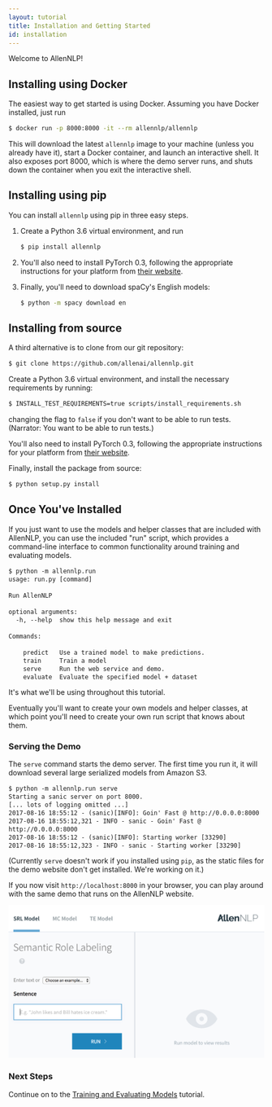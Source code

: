 ```yaml
---
layout: tutorial
title: Installation and Getting Started
id: installation
---
```


Welcome to AllenNLP!

## Installing using Docker

The easiest way to get started is using Docker. Assuming you have Docker installed, just run

```bash
$ docker run -p 8000:8000 -it --rm allennlp/allennlp
```

This will download the latest `allennlp` image to your machine
(unless you already have it),
start a Docker container, and launch an interactive shell.
It also exposes port 8000, which is where the demo server runs,
and shuts down the container when you exit the interactive shell.

## Installing using pip

You can install `allennlp` using pip in three easy steps.

1.  Create a Python 3.6 virtual environment, and run

    ```bash
    $ pip install allennlp
    ```

2.  You'll also need to install PyTorch 0.3, following the appropriate instructions
    for your platform from [their website](http://pytorch.org/).

3.  Finally, you'll need to download spaCy's English models:

    ```bash
    $ python -m spacy download en
    ```

## Installing from source

A third alternative is to clone from our git repository:

```bash
$ git clone https://github.com/allenai/allennlp.git
```

Create a Python 3.6 virtual environment, and install the necessary requirements
by running:

```bash
$ INSTALL_TEST_REQUIREMENTS=true scripts/install_requirements.sh
```

changing the flag to `false` if you don't want to be able to run tests.
(Narrator: You want to be able to run tests.)

You'll also need to install PyTorch 0.3, following the appropriate instructions
for your platform from [their website](http://pytorch.org/).

Finally, install the package from source:

```bash
$ python setup.py install
```

## Once You've Installed

If you just want to use the models and helper classes that are included with AllenNLP,
you can use the included "run" script, which provides a command-line interface to
common functionality around training and evaluating models.

```
$ python -m allennlp.run
usage: run.py [command]

Run AllenNLP

optional arguments:
  -h, --help  show this help message and exit

Commands:

    predict   Use a trained model to make predictions.
    train     Train a model
    serve     Run the web service and demo.
    evaluate  Evaluate the specified model + dataset
```

It's what we'll be using throughout this tutorial.

Eventually you'll want to create your own models and helper classes,
at which point you'll need to create your own run script that knows
about them.

### Serving the Demo

The `serve` command starts the demo server.
The first time you run it, it will download
several large serialized models from Amazon S3.

```
$ python -m allennlp.run serve
Starting a sanic server on port 8000.
[... lots of logging omitted ...]
2017-08-16 18:55:12 - (sanic)[INFO]: Goin' Fast @ http://0.0.0.0:8000
2017-08-16 18:55:12,321 - INFO - sanic - Goin' Fast @ http://0.0.0.0:8000
2017-08-16 18:55:12 - (sanic)[INFO]: Starting worker [33290]
2017-08-16 18:55:12,323 - INFO - sanic - Starting worker [33290]
```

(Currently `serve` doesn't work if you installed using `pip`,
 as the static files for the demo website don't get installed. We're working on it.)

If you now visit `http://localhost:8000` in your browser, you can play around with the same demo
that runs on the AllenNLP website.

![Screenshot of demo](demo.png)

### Next Steps

Continue on to the [Training and Evaluating Models](training-and-evaluating) tutorial.
